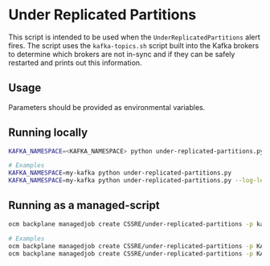 # Under Replicated Partitions

This script is intended to be used when the `UnderReplicatedPartitions` alert fires. The script uses the `kafka-topics.sh` script built into the Kafka brokers to determine which brokers are not in-sync and if they can be safely restarted and prints out this information.

## Usage
Parameters should be provided as environmental variables.

## Running locally
```bash
KAFKA_NAMESPACE=<KAFKA_NAMESPACE> python under-replicated-partitions.py

# Examples
KAFKA_NAMESPACE=my-kafka python under-replicated-partitions.py
KAFKA_NAMESPACE=my-kafka python under-replicated-partitions.py --log-level=debug

```

## Running as a managed-script


```bash
ocm backplane managedjob create CSSRE/under-replicated-partitions -p kafka_namespace=<KAFKA_NAMESPACE> [LOG_LEVEL=<LOG_LEVEL>]

# Examples
ocm backplane managedjob create CSSRE/under-replicated-partitions -p KAFKA_NAMESPACE=<KAFKA_NAMESPACE>
ocm backplane managedjob create CSSRE/under-replicated-partitions -p KAFKA_NAMESPACE=<KAFKA_NAMESPACE> -p LOG_LEVEL=debug
```
